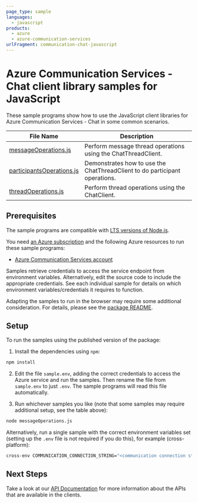```yaml
---
page_type: sample
languages:
  - javascript
products:
  - azure
  - azure-communication-services
urlFragment: communication-chat-javascript
---
```


# Azure Communication Services - Chat client library samples for JavaScript

These sample programs show how to use the JavaScript client libraries for Azure Communication Services - Chat in some common scenarios.

| **File Name**                                       | **Description**                                                            |
| --------------------------------------------------- | -------------------------------------------------------------------------- |
| [messageOperations.js][messageoperations]           | Perform message thread operations using the ChatThreadClient.              |
| [participantsOperations.js][participantsoperations] | Demonstrates how to use the ChatThreadClient to do participant operations. |
| [threadOperations.js][threadoperations]             | Perform thread operations using the ChatClient.                            |

## Prerequisites

The sample programs are compatible with [LTS versions of Node.js](https://github.com/nodejs/release#release-schedule).

You need [an Azure subscription][freesub] and the following Azure resources to run these sample programs:

- [Azure Communication Services account][createinstance_azurecommunicationservicesaccount]

Samples retrieve credentials to access the service endpoint from environment variables. Alternatively, edit the source code to include the appropriate credentials. See each individual sample for details on which environment variables/credentials it requires to function.

Adapting the samples to run in the browser may require some additional consideration. For details, please see the [package README][package].

## Setup

To run the samples using the published version of the package:

1. Install the dependencies using `npm`:

```bash
npm install
```

2. Edit the file `sample.env`, adding the correct credentials to access the Azure service and run the samples. Then rename the file from `sample.env` to just `.env`. The sample programs will read this file automatically.

3. Run whichever samples you like (note that some samples may require additional setup, see the table above):

```bash
node messageOperations.js
```

Alternatively, run a single sample with the correct environment variables set (setting up the `.env` file is not required if you do this), for example (cross-platform):

```bash
cross-env COMMUNICATION_CONNECTION_STRING="<communication connection string>" node messageOperations.js
```

## Next Steps

Take a look at our [API Documentation][apiref] for more information about the APIs that are available in the clients.

[messageoperations]: https://github.com/Azure/azure-sdk-for-js/blob/main/sdk/communication/communication-chat/samples/v1/javascript/messageOperations.js
[participantsoperations]: https://github.com/Azure/azure-sdk-for-js/blob/main/sdk/communication/communication-chat/samples/v1/javascript/participantsOperations.js
[threadoperations]: https://github.com/Azure/azure-sdk-for-js/blob/main/sdk/communication/communication-chat/samples/v1/javascript/threadOperations.js
[apiref]: https://learn.microsoft.com/javascript/api/@azure/communication-chat
[freesub]: https://azure.microsoft.com/free/
[createinstance_azurecommunicationservicesaccount]: https://learn.microsoft.com/azure/communication-services/quickstarts/create-communication-resource
[package]: https://github.com/Azure/azure-sdk-for-js/tree/main/sdk/communication/communication-chat/README.md
